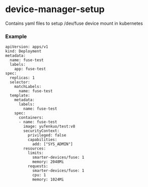 # device-manager-setup
Contains yaml files to setup /dev/fuse device mount in kubernetes

### Example

```
apiVersion: apps/v1
kind: Deployment
metadata:
  name: fuse-test
  labels:
    app: fuse-test
spec:
  replicas: 1
  selector:
    matchLabels:
      name: fuse-test
  template:
    metadata:
      labels:
        name: fuse-test
    spec:
      containers:
      - name: fuse-test
        image: yufenkuo/test:v8
        securityContext:
          privileged: false
          capabilities:
            add: ["SYS_ADMIN"]
        resources:
          limits:
            smarter-devices/fuse: 1
            memory: 2048Mi
          requests:
            smarter-devices/fuse: 1
            cpu: 1
            memory: 1024Mi
```
